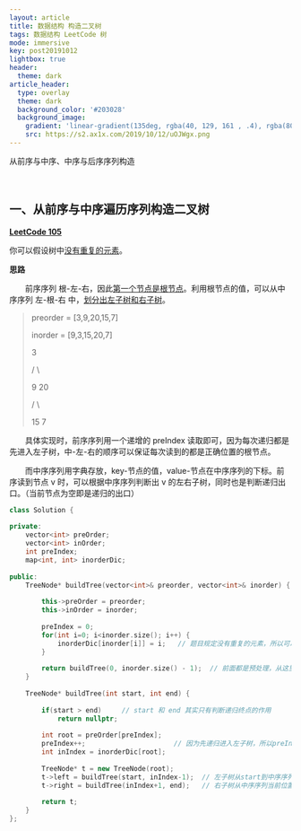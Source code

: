 ```yaml
---
layout: article
title: 数据结构 构造二叉树
tags: 数据结构 LeetCode 树
mode: immersive
key: post20191012
lightbox: true
header:
  theme: dark
article_header:
  type: overlay
  theme: dark
  background_color: '#203028'
  background_image:
    gradient: 'linear-gradient(135deg, rgba(40, 129, 161 , .4), rgba(80, 171, 204, .4))'
    src: https://s2.ax1x.com/2019/10/12/uOJWgx.png
---
```


从前序与中序、中序与后序序列构造
<!--more-->

<br/>

## 一、从前序与中序遍历序列构造二叉树

[**LeetCode 105**](https://leetcode-cn.com/problems/construct-binary-tree-from-preorder-and-inorder-traversal/)

你可以假设树中<u>没有重复的元素</u>。

**思路**

　　前序序列 根-左-右，因此<u>第一个节点是根节点</u>。利用根节点的值，可以从中序序列 左-根-右 中，<u>划分出左子树和右子树</u>。

> preorder = \[3,9,20,15,7\]
>
> inorder = \[9,3,15,20,7\]
>
>    3
>
>   / \
>
>  9  20
>
>    /  \
>
>   15   7
  
　　具体实现时，前序序列用一个递增的 preIndex 读取即可，因为每次递归都是先进入左子树，中-左-右的顺序可以保证每次读到的都是正确位置的根节点。
  
　　而中序序列用字典存放，key-节点的值，value-节点在中序序列的下标。前序读到节点 v 时，可以根据中序序列判断出 v 的左右子树，同时也是判断递归出口。（当前节点为空即是递归的出口）
  
<div class="snippet" markdown="1">

```c++
class Solution {
    
private:
    vector<int> preOrder;
    vector<int> inOrder;
    int preIndex;
    map<int, int> inorderDic;
    
public:
    TreeNode* buildTree(vector<int>& preorder, vector<int>& inorder) {
        
        this->preOrder = preorder;
        this->inOrder = inorder;
        
        preIndex = 0;
        for(int i=0; i<inorder.size(); i++) {
            inorderDic[inorder[i]] = i;   // 题目规定没有重复的元素，所以可以从字典找
        }
        
        return buildTree(0, inorder.size() - 1);  // 前面都是预处理，从这里开始正式进入算法核心
    }
    
    TreeNode* buildTree(int start, int end) {
        
        if(start > end)     // start 和 end 其实只有判断递归终点的作用
            return nullptr;
        
        int root = preOrder[preIndex];
        preIndex++;                      // 因为先递归进入左子树，所以preIndex顺序向下取，可以保证取到的都是正确的根
        int inIndex = inorderDic[root]; 
        
        TreeNode* t = new TreeNode(root);
        t->left = buildTree(start, inIndex-1);  // 左子树从start到中序序列当前位置的前面
        t->right = buildTree(inIndex+1, end);   // 右子树从中序序列当前位置的后面到end
        
        return t;
    }  
};
```

</div>
